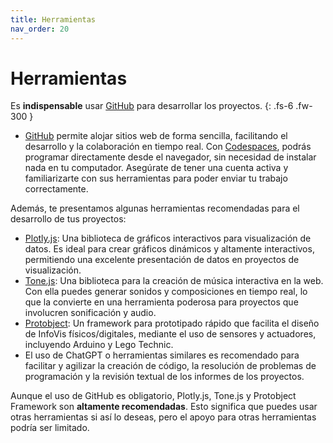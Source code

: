 ```yaml
---
title: Herramientas
nav_order: 20
---
```


# Herramientas

Es **indispensable** usar [GitHub](https://github.com) para desarrollar los proyectos.
{: .fs-6 .fw-300 }

- [GitHub](https://github.com) permite alojar sitios web de forma sencilla, facilitando el desarrollo y la colaboración en tiempo real. Con [Codespaces](https://github.com/features/codespaces), podrás programar directamente desde el navegador, sin necesidad de instalar nada en tu computador. Asegúrate de tener una cuenta activa y familiarizarte con sus herramientas para poder enviar tu trabajo correctamente.



Además, te presentamos algunas herramientas recomendadas para el desarrollo de tus proyectos:

- [Plotly.js](https://plotly.com/javascript/): Una biblioteca de gráficos interactivos para visualización de datos. Es ideal para crear gráficos dinámicos y altamente interactivos, permitiendo una excelente presentación de datos en proyectos de visualización.
- [Tone.js](https://tonejs.github.io/): Una biblioteca para la creación de música interactiva en la web. Con ella puedes generar sonidos y composiciones en tiempo real, lo que la convierte en una herramienta poderosa para proyectos que involucren sonificación y audio.
- [Protobject](https://framework.protobject.com): Un framework para prototipado rápido que facilita el diseño de InfoVis físicos/digitales, mediante el uso de sensores y actuadores, incluyendo Arduino y Lego Technic.
- El uso de ChatGPT o herramientas similares es recomendado para facilitar y agilizar la creación de código, la resolución de problemas de programación y la revisión textual de los informes de los proyectos.

Aunque el uso de GitHub es obligatorio, Plotly.js, Tone.js y Protobject Framework son **altamente recomendadas**. Esto significa que puedes usar otras herramientas si así lo deseas, pero el apoyo para otras herramientas podría ser limitado.
